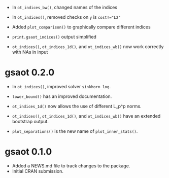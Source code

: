 * In `ot_indices_bw()`, changed names of the indices

* In `ot_indices()`, removed checks on `y` is `cost!="L2"`

* Added `plot_comparison()` to graphically compare different indices

* `print.gsaot_indices()` output simplified 

* `ot_indices()`, `ot_indices_1d()`, and `ot_indices_wb()` now work correctly with NAs in input

# gsaot 0.2.0

* In `ot_indices()`, improved solver `sinkhorn_log`.

* `lower_bound()` has an improved documentation.

* `ot_indices_1d()` now allows the use of different L_p^p norms.

* `ot_indices()`, `ot_indices_1d()`, and `ot_indices_wb()` have an extended bootstrap output.

* `plot_separations()` is the new name of `plot_inner_stats()`.

# gsaot 0.1.0

* Added a NEWS.md file to track changes to the package.
* Initial CRAN submission.
